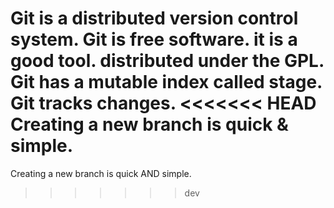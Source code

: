 Git is a distributed version control system.
Git is free software. it is a good tool. distributed under the GPL.
Git has a mutable index called stage.
Git tracks changes.
<<<<<<< HEAD
Creating a new branch is quick & simple.
=======
Creating a new branch is quick AND simple.
>>>>>>> dev
